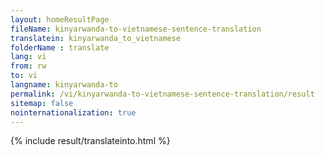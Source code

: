 ```yaml
---
layout: homeResultPage
fileName: kinyarwanda-to-vietnamese-sentence-translation
translatein: kinyarwanda_to_vietnamese
folderName : translate
lang: vi
from: rw
to: vi
langname: kinyarwanda-to
permalink: /vi/kinyarwanda-to-vietnamese-sentence-translation/result
sitemap: false
nointernationalization: true
---
```

{% include result/translateinto.html %}

<script src="/js/result/translation.js" data-foldername="{{page.folderName}}" data-lang="{{page.lang}}"></script>
